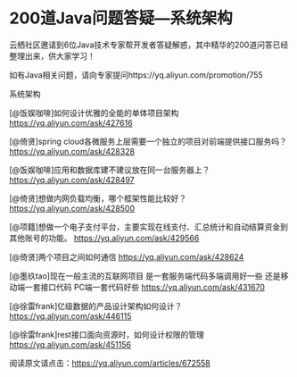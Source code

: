 # 200道Java问题答疑—系统架构

云栖社区邀请到6位Java技术专家帮开发者答疑解惑，其中精华的200道问答已经整理出来，供大家学习！

如有Java相关问题，请向专家提问https://yq.aliyun.com/promotion/755

系统架构

[@饭娱咖啡]如何设计优雅的全能的单体项目架构 
https://yq.aliyun.com/ask/427616

[@倚贤]spring cloud各微服务上层需要一个独立的项目对前端提供接口服务吗？ 
https://yq.aliyun.com/ask/428328

[@饭娱咖啡]应用和数据库建不建议放在同一台服务器上？ 
https://yq.aliyun.com/ask/428497

[@倚贤]想做内网负载均衡，哪个框架性能比较好？ 
https://yq.aliyun.com/ask/428500

[@项籍]想做一个电子支付平台，主要实现在线支付、汇总统计和自动结算资金到其他账号的功能。 
https://yq.aliyun.com/ask/429566

[@倚贤]两个项目之间如何通信 
https://yq.aliyun.com/ask/428624

[@墨玖tao]现在一般主流的互联网项目 是一套服务端代码多端调用好一些 还是移动端一套接口代码 PC端一套代码好些 
https://yq.aliyun.com/ask/431670

[@徐雷frank]亿级数据的产品设计架构如何设计？ 
https://yq.aliyun.com/ask/446115

[@徐雷frank]rest接口面向资源时，如何设计权限的管理 
https://yq.aliyun.com/ask/451156

阅读原文请点击：https://yq.aliyun.com/articles/672558
